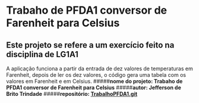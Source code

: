# Trabaho de PFDA1 conversor de Farenheit para Celsius

## Este projeto se refere a um exercício feito na disciplina de LG1A1

A aplicação funciona a partir da entrada de dez valores de temperaturas em Farenheit, depois de ler os dez valores, o código gera uma tabela com os valores em Farenheit e em Celsius.
#####**nome do projeto: Trabaho de PFDA1 conversor de Farenheit para Celsius**
#####**autor: Jefferson de Brito Trindade**
#####**repositório: [TrabalhoPFDA1.git](https://github.com/JeffersonBrits/TrabalhoPFDA1.git)**
